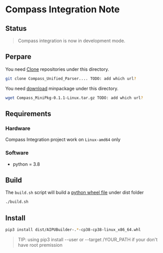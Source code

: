 # Compass Integration Note

## Status

> Compass integration is now in development mode.

## Perpare

You need [Clone](armchina/somewhere) repositories under this directory.

```bash
git clone Compass_Unified_Parser.... TODO: add which url?
```

You need [download](armchina/somewhere) minpackage under this directory.

```bash
wget Compass_MiniPkg-0.1.1-Linux.tar.gz TODO: add which url?
```

## Requirements

### Hardware

Compass Integration project work on ``Linux-amd64`` only

### Software

* python = 3.8

## Build

The `build.sh` script will build a [python wheel file]() under dist folder

```bash
./build.sh
```

## Install

```bash
pip3 install dist/AIPUBuilder-.*-cp38-cp38-linux_x86_64.whl
```

> TIP: using pip3 install --user or --target /YOUR_PATH if your don't have root premission
